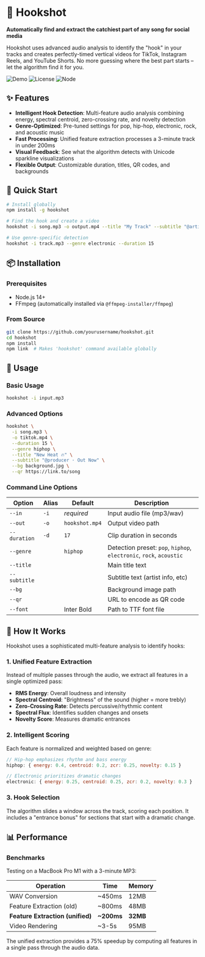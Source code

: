 # 🎵 Hookshot

**Automatically find and extract the catchiest part of any song for social media**

Hookshot uses advanced audio analysis to identify the "hook" in your tracks and creates perfectly-timed vertical videos for TikTok, Instagram Reels, and YouTube Shorts. No more guessing where the best part starts – let the algorithm find it for you.

![Demo](https://img.shields.io/badge/demo-video-blue) ![License](https://img.shields.io/badge/license-MIT-green) ![Node](https://img.shields.io/badge/node-%3E%3D14-brightgreen)

## ✨ Features

- **Intelligent Hook Detection**: Multi-feature audio analysis combining energy, spectral centroid, zero-crossing rate, and novelty detection
- **Genre-Optimized**: Pre-tuned settings for pop, hip-hop, electronic, rock, and acoustic music
- **Fast Processing**: Unified feature extraction processes a 3-minute track in under 200ms
- **Visual Feedback**: See what the algorithm detects with Unicode sparkline visualizations
- **Flexible Output**: Customizable duration, titles, QR codes, and backgrounds

## 🚀 Quick Start

```bash
# Install globally
npm install -g hookshot

# Find the hook and create a video
hookshot -i song.mp3 -o output.mp4 --title "My Track" --subtitle "@artist"

# Use genre-specific detection
hookshot -i track.mp3 --genre electronic --duration 15
```

## 📦 Installation

### Prerequisites
- Node.js 14+ 
- FFmpeg (automatically installed via `@ffmpeg-installer/ffmpeg`)

### From Source
```bash
git clone https://github.com/yourusername/hookshot.git
cd hookshot
npm install
npm link  # Makes 'hookshot' command available globally
```

## 🎯 Usage

### Basic Usage
```bash
hookshot -i input.mp3
```

### Advanced Options
```bash
hookshot \
  -i song.mp3 \
  -o tiktok.mp4 \
  --duration 15 \
  --genre hiphop \
  --title "New Heat 🔥" \
  --subtitle "@producer · Out Now" \
  --bg background.jpg \
  --qr https://link.to/song
```

### Command Line Options

| Option | Alias | Default | Description |
|--------|-------|---------|-------------|
| `--in` | `-i` | *required* | Input audio file (mp3/wav) |
| `--out` | `-o` | `hookshot.mp4` | Output video path |
| `--duration` | `-d` | `17` | Clip duration in seconds |
| `--genre` | | `hiphop` | Detection preset: `pop`, `hiphop`, `electronic`, `rock`, `acoustic` |
| `--title` | | | Main title text |
| `--subtitle` | | | Subtitle text (artist info, etc) |
| `--bg` | | | Background image path |
| `--qr` | | | URL to encode as QR code |
| `--font` | | Inter Bold | Path to TTF font file |

## 🧠 How It Works

Hookshot uses a sophisticated multi-feature analysis to identify hooks:

### 1. **Unified Feature Extraction**
Instead of multiple passes through the audio, we extract all features in a single optimized pass:
- **RMS Energy**: Overall loudness and intensity
- **Spectral Centroid**: "Brightness" of the sound (higher = more trebly)
- **Zero-Crossing Rate**: Detects percussive/rhythmic content
- **Spectral Flux**: Identifies sudden changes and onsets
- **Novelty Score**: Measures dramatic entrances

### 2. **Intelligent Scoring**
Each feature is normalized and weighted based on genre:
```javascript
// Hip-hop emphasizes rhythm and bass energy
hiphop: { energy: 0.4, centroid: 0.2, zcr: 0.25, novelty: 0.15 }

// Electronic prioritizes dramatic changes
electronic: { energy: 0.25, centroid: 0.25, zcr: 0.2, novelty: 0.3 }
```

### 3. **Hook Selection**
The algorithm slides a window across the track, scoring each position. It includes a "entrance bonus" for sections that start with a dramatic change.

## 📊 Performance

### Benchmarks
Testing on a MacBook Pro M1 with a 3-minute MP3:

| Operation | Time | Memory |
|-----------|------|--------|
| WAV Conversion | ~450ms | 12MB |
| Feature Extraction (old) | ~800ms | 48MB |
| **Feature Extraction (unified)** | **~200ms** | **32MB** |
| Video Rendering | ~3-5s | 95MB |

The unified extraction provides a 75% speedup by computing all features in a single pass through the audio data.